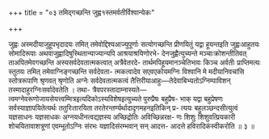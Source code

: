 +++
title = "०३ तमिद्गच्छन्ति जुह्व१स्तमर्वतीर्विश्वान्येकः"

+++

जुह्वः अस्मदीयाजुहूपभृदादयः तमित् तमेवोद्दिश्यआज्युपूर्णाः सत्योगच्छन्ति प्रीणयितुं यद्वा हूयन्तइति जुह्वःआहुतयः सोमादिरूपाः अथवाजुह्वादिषुस्थितान्याज्यान्यपि आश्रयाश्रयिणोरभे- देनजुह्वैत्युच्यन्ते मञ्चाःक्रोशन्तीतिवत् ताअपितमेवगच्छन्ति अस्यसर्वदेवतात्मकत्वात् अत्रैवेतरदे- तार्थमपिहूयमानञ्चेतिभावः किञ्च अर्वतीः प्राप्तिमत्यः स्तुतयः तमित् तमेवाग्निङ्गच्छन्ति सर्वदेवता- त्मकत्वादेव सएवएकोयमग्निः विश्वानि मे मदीयानिवचांसि स्तोत्ररूपाणि श्रृणवत् श्रृणोति अग्नेः सर्वदेवतात्मकत्वं तैत्तिरीयाआहुः—तेदेवाबिभ्यतोऽग्निम्पाविशन् तस्मादाहुरग्निःसर्वादेवतेति । तथा- त्रैवपरस्तादाम्नास्यते—त्वमग्नेवरूणोजायसेयत्त्वम्मित्रइत्यदिकोऽस्यविशेषइत्युच्यते पुरुप्रैषः बहुप्रैष- भाक् यद्वा बहुप्रेषणः सर्वस्याज्ञापयितेत्यर्थः ततुरिःतारयिता तरतेरन्तर्ण्यर्थादादृगमहनइतिकिन् प्र- त्ययः बहुलञ्छन्दसीत्युत्वं यज्ञसाधनः यज्ञसाधकः अग्नयधीनत्वद्यज्ञस्य अच्छिद्रोतिः अविच्छिन्नरक्ष- णः शिशुः शिशुवत्प्रियकारी शोचयितावाशत्रूणां एवम्भूतोऽग्निः संरभः यज्ञादिसंरम्भवान् सन् आदत्त- आदत्ते हविरादिकंस्वीकरोति ॥ ३ ॥